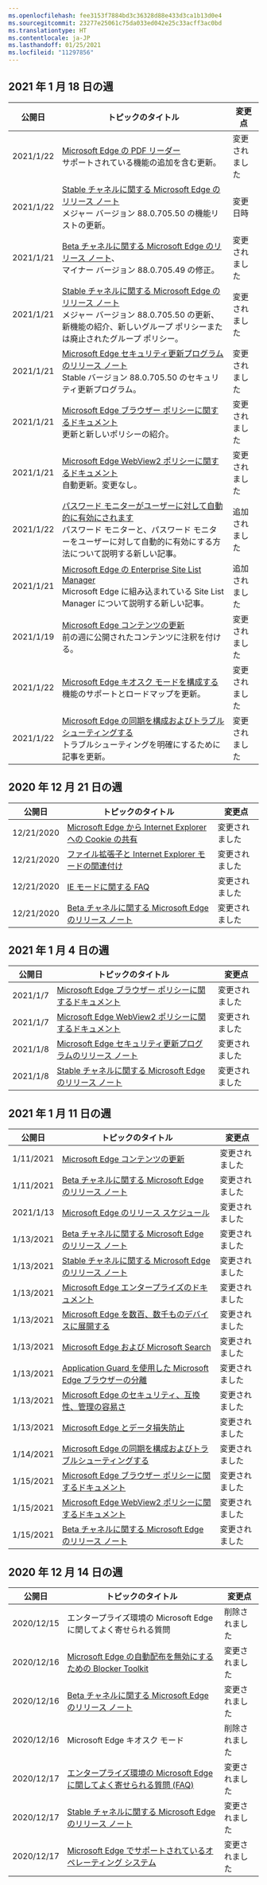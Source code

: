```yaml
---
ms.openlocfilehash: fee3153f7884bd3c36328d88e433d3ca1b13d0e4
ms.sourcegitcommit: 23277e25061c75da033ed042e25c33acff3ac0bd
ms.translationtype: HT
ms.contentlocale: ja-JP
ms.lasthandoff: 01/25/2021
ms.locfileid: "11297856"
---
```

<!-- This file is generated automatically each week. Changes made to this file will be overwritten.-->

## 2021 年 1 月 18 日の週


| 公開日 |トピックのタイトル | 変更点 |
|------|------------|--------|
| 2021/1/22 | [Microsoft Edge の PDF リーダー](/DeployEdge/microsoft-edge-pdf)<br>サポートされている機能の追加を含む更新。 | 変更されました |
| 2021/1/22 | [Stable チャネルに関する Microsoft Edge のリリース ノート](/DeployEdge/microsoft-edge-relnote-stable-channel)<br>メジャー バージョン 88.0.705.50 の機能リストの更新。 | 変更日時 |
| 2021/1/21 | [Beta チャネルに関する Microsoft Edge のリリース ノート](/DeployEdge/microsoft-edge-relnote-beta-channel)、<br>マイナー バージョン 88.0.705.49 の修正。| 変更されました |
| 2021/1/21 | [Stable チャネルに関する Microsoft Edge のリリース ノート](/DeployEdge/microsoft-edge-relnote-stable-channel)<br>メジャー バージョン 88.0.705.50 の更新、新機能の紹介、新しいグループ ポリシーまたは廃止されたグループ ポリシー。| 変更されました |
| 2021/1/21 | [Microsoft Edge セキュリティ更新プログラムのリリース ノート](/DeployEdge/microsoft-edge-relnotes-security)<br>Stable バージョン 88.0.705.50 のセキュリティ更新プログラム。  | 変更されました |
| 2021/1/21 | [Microsoft Edge ブラウザー ポリシーに関するドキュメント](/DeployEdge/microsoft-edge-policies)<br>更新と新しいポリシーの紹介。| 変更されました |
| 2021/1/21 | [Microsoft Edge WebView2 ポリシーに関するドキュメント](/DeployEdge/microsoft-edge-webview-policies)<br>自動更新。変更なし。 | 変更されました |
| 2021/1/22 | [パスワード モニターがユーザーに対して自動的に有効にされます](/DeployEdge/microsoft-edge-security-password-monitor)<br>パスワード モニターと、パスワード モニターをユーザーに対して自動的に有効にする方法について説明する新しい記事。 | 追加されました |
| 2021/1/21 | [Microsoft Edge の Enterprise Site List Manager ](/DeployEdge/edge-ie-mode-site-list-manager)<br>Microsoft Edge に組み込まれている Site List Manager について説明する新しい記事。 | 追加されました |
| 2021/1/19 | [Microsoft Edge コンテンツの更新](/DeployEdge/microsoft-edge-content-updates)<br>前の週に公開されたコンテンツに注釈を付ける。 | 変更されました |
| 2021/1/22 | [Microsoft Edge キオスク モードを構成する](/DeployEdge/microsoft-edge-configure-kiosk-mode)<br>機能のサポートとロードマップを更新。 | 変更されました |
| 2021/1/22 | [Microsoft Edge の同期を構成およびトラブルシューティングする](/DeployEdge/microsoft-edge-enterprise-sync)<br>トラブルシューティングを明確にするために記事を更新。 | 変更されました |


## 2020 年 12 月 21 日の週


| 公開日 |トピックのタイトル | 変更点 |
|------|------------|--------|
| 12/21/2020 | [Microsoft Edge から Internet Explorer への Cookie の共有](/DeployEdge/edge-ie-mode-add-guidance-cookieshare) | 変更されました |
| 12/21/2020 | [ファイル拡張子と Internet Explorer モードの関連付け](/DeployEdge/edge-ie-mode-add-guidance-filetype-associations) | 変更されました |
| 12/21/2020 | [IE モードに関する FAQ](/DeployEdge/edge-ie-mode-faq) | 変更されました |
| 12/21/2020 | [Beta チャネルに関する Microsoft Edge のリリース ノート](/DeployEdge/microsoft-edge-relnote-beta-channel) | 変更されました |


## 2021 年 1 月 4 日の週


| 公開日 |トピックのタイトル | 変更点 |
|------|------------|--------|
| 2021/1/7 | [Microsoft Edge ブラウザー ポリシーに関するドキュメント](/DeployEdge/microsoft-edge-policies) | 変更されました |
| 2021/1/7 | [Microsoft Edge WebView2 ポリシーに関するドキュメント](/DeployEdge/microsoft-edge-webview-policies) | 変更されました |
| 2021/1/8 | [Microsoft Edge セキュリティ更新プログラムのリリース ノート](/DeployEdge/microsoft-edge-relnotes-security) | 変更されました |
| 2021/1/8 | [Stable チャネルに関する Microsoft Edge のリリース ノート](/DeployEdge/microsoft-edge-relnote-stable-channel) | 変更されました |


## 2021 年 1 月 11 日の週


| 公開日 |トピックのタイトル | 変更点 |
|------|------------|--------|
| 1/11/2021 | [Microsoft Edge コンテンツの更新](/DeployEdge/microsoft-edge-content-updates) | 変更されました |
| 1/11/2021 | [Beta チャネルに関する Microsoft Edge のリリース ノート](/DeployEdge/microsoft-edge-relnote-beta-channel) | 変更されました |
| 2021/1/13 | [Microsoft Edge のリリース スケジュール](/DeployEdge/microsoft-edge-release-schedule) | 変更されました |
| 1/13/2021 | [Beta チャネルに関する Microsoft Edge のリリース ノート](/DeployEdge/microsoft-edge-relnote-beta-channel) | 変更されました |
| 1/13/2021 | [Stable チャネルに関する Microsoft Edge のリリース ノート](/DeployEdge/microsoft-edge-relnote-stable-channel) | 変更されました |
| 1/13/2021 | [Microsoft Edge エンタープライズのドキュメント](/DeployEdge/index) | 変更されました |
| 1/13/2021 | [Microsoft Edge を数百、数千ものデバイスに展開する](/DeployEdge/microsoft-edge-video-deploy) | 変更されました |
| 1/13/2021 | [Microsoft Edge および Microsoft Search](/DeployEdge/microsoft-edge-video-search) | 変更されました |
| 1/13/2021 | [Application Guard を使用した Microsoft Edge ブラウザーの分離](/DeployEdge/microsoft-edge-video-security-application-guard) | 変更されました |
| 1/13/2021 | [Microsoft Edge のセキュリティ、互換性、管理の容易さ](/DeployEdge/microsoft-edge-video-security-compatibility-manageability) | 変更されました |
| 1/13/2021 | [Microsoft Edge とデータ損失防止](/DeployEdge/microsoft-edge-video-security-dlp) | 変更されました |
| 1/14/2021 | [Microsoft Edge の同期を構成およびトラブルシューティングする](/DeployEdge/microsoft-edge-enterprise-sync) | 変更されました |
| 1/15/2021 | [Microsoft Edge ブラウザー ポリシーに関するドキュメント](/DeployEdge/microsoft-edge-policies) | 変更されました |
| 1/15/2021 | [Microsoft Edge WebView2 ポリシーに関するドキュメント](/DeployEdge/microsoft-edge-webview-policies) | 変更されました |
| 1/15/2021 | [Beta チャネルに関する Microsoft Edge のリリース ノート](/DeployEdge/microsoft-edge-relnote-beta-channel) | 変更されました |


## 2020 年 12 月 14 日の週


| 公開日 |トピックのタイトル | 変更点 |
|------|------------|--------|
| 2020/12/15 | エンタープライズ環境の Microsoft Edge に関してよく寄せられる質問 | 削除されました |
| 2020/12/16 | [Microsoft Edge の自動配布を無効にするための Blocker Toolkit](/DeployEdge/microsoft-edge-blocker-toolkit) | 変更されました |
| 2020/12/16 | [Beta チャネルに関する Microsoft Edge のリリース ノート](/DeployEdge/microsoft-edge-relnote-beta-channel) | 変更されました |
| 2020/12/16 | Microsoft Edge キオスク モード | 削除されました |
| 2020/12/17 | [エンタープライズ環境の Microsoft Edge に関してよく寄せられる質問 (FAQ)](/DeployEdge/faqs-edge-in-the-enterprise) | 変更されました |
| 2020/12/17 | [Stable チャネルに関する Microsoft Edge のリリース ノート](/DeployEdge/microsoft-edge-relnote-stable-channel) | 変更されました |
| 2020/12/17 | [Microsoft Edge でサポートされているオペレーティング システム](/DeployEdge/microsoft-edge-supported-operating-systems) | 変更されました |
